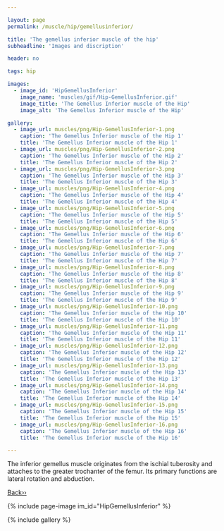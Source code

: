 ```yaml
---

layout: page
permalink: /muscle/hip/gemellusinferior/

title: 'The gemellus inferior muscle of the hip'
subheadline: 'Images and discription'

header: no

tags: hip

images:
  - image_id: 'HipGemellusInferior'
    image_name: 'muscles/gif/Hip-GemellusInferior.gif'
    image_title: 'The Gemellus Inferior muscle of the Hip'
    image_alt: 'The Gemellus Inferior muscle of the Hip' 

gallery:
  - image_url: muscles/png/Hip-GemellusInferior-1.png
    caption: 'The Gemellus Inferior muscle of the Hip 1'
    title: 'The Gemellus Inferior muscle of the Hip 1'
  - image_url: muscles/png/Hip-GemellusInferior-2.png
    caption: 'The Gemellus Inferior muscle of the Hip 2'
    title: 'The Gemellus Inferior muscle of the Hip 2'
  - image_url: muscles/png/Hip-GemellusInferior-3.png
    caption: 'The Gemellus Inferior muscle of the Hip 3'
    title: 'The Gemellus Inferior muscle of the Hip 3'
  - image_url: muscles/png/Hip-GemellusInferior-4.png
    caption: 'The Gemellus Inferior muscle of the Hip 4'
    title: 'The Gemellus Inferior muscle of the Hip 4'
  - image_url: muscles/png/Hip-GemellusInferior-5.png
    caption: 'The Gemellus Inferior muscle of the Hip 5'
    title: 'The Gemellus Inferior muscle of the Hip 5'
  - image_url: muscles/png/Hip-GemellusInferior-6.png
    caption: 'The Gemellus Inferior muscle of the Hip 6'
    title: 'The Gemellus Inferior muscle of the Hip 6'
  - image_url: muscles/png/Hip-GemellusInferior-7.png
    caption: 'The Gemellus Inferior muscle of the Hip 7'
    title: 'The Gemellus Inferior muscle of the Hip 7'
  - image_url: muscles/png/Hip-GemellusInferior-8.png
    caption: 'The Gemellus Inferior muscle of the Hip 8'
    title: 'The Gemellus Inferior muscle of the Hip 8'
  - image_url: muscles/png/Hip-GemellusInferior-9.png
    caption: 'The Gemellus Inferior muscle of the Hip 9'
    title: 'The Gemellus Inferior muscle of the Hip 9'
  - image_url: muscles/png/Hip-GemellusInferior-10.png
    caption: 'The Gemellus Inferior muscle of the Hip 10'
    title: 'The Gemellus Inferior muscle of the Hip 10'
  - image_url: muscles/png/Hip-GemellusInferior-11.png
    caption: 'The Gemellus Inferior muscle of the Hip 11'
    title: 'The Gemellus Inferior muscle of the Hip 11'
  - image_url: muscles/png/Hip-GemellusInferior-12.png
    caption: 'The Gemellus Inferior muscle of the Hip 12'
    title: 'The Gemellus Inferior muscle of the Hip 12'
  - image_url: muscles/png/Hip-GemellusInferior-13.png
    caption: 'The Gemellus Inferior muscle of the Hip 13'
    title: 'The Gemellus Inferior muscle of the Hip 13'
  - image_url: muscles/png/Hip-GemellusInferior-14.png
    caption: 'The Gemellus Inferior muscle of the Hip 14'
    title: 'The Gemellus Inferior muscle of the Hip 14'
  - image_url: muscles/png/Hip-GemellusInferior-15.png
    caption: 'The Gemellus Inferior muscle of the Hip 15'
    title: 'The Gemellus Inferior muscle of the Hip 15'
  - image_url: muscles/png/Hip-GemellusInferior-16.png
    caption: 'The Gemellus Inferior muscle of the Hip 16'
    title: 'The Gemellus Inferior muscle of the Hip 16'

---
```


The inferior gemellus muscle originates from the ischial tuberosity and attaches to the greater trochanter of the femur. Its primary functions are lateral rotation and abduction.

[Back››](/muscle/hip/deep/)

{% include page-image im_id="HipGemellusInferior" %}

{% include gallery %}
